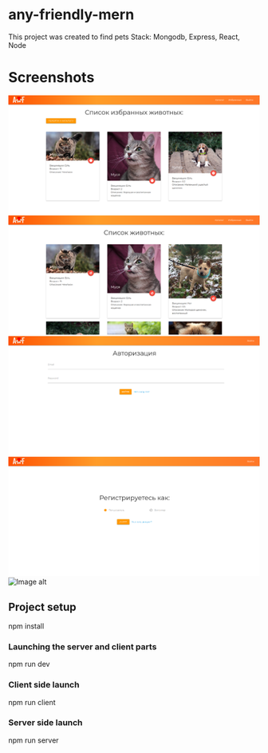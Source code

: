# any-friendly-mern
This project was created to find pets
Stack: Mongodb, Express, React, Node

# Screenshots
![Image alt](https://github.com/rubenshteyn/any-friendly-mern/blob/main/client/src/media/likes.png)
![Image alt](https://github.com/rubenshteyn/any-friendly-mern/blob/main/client/src/media/list.png)
![Image alt](https://github.com/rubenshteyn/any-friendly-mern/blob/main/client/src/media/login.png)
![Image alt](https://github.com/rubenshteyn/any-friendly-mern/blob/main/client/src/media/regFirstStep.png)
![Image alt](https://github.com/rubenshteyn/any-friendly-mern/blob/main/client/src/media/reSecondStep.png)

## Project setup
npm install

### Launching the server and client parts
npm run dev

### Сlient side launch
npm run client

### Server side launch
npm run server
